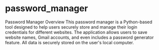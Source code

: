 # password_manager
Password Manager Overview  This password manager is a Python-based tool designed to help users securely store and manage their login credentials for different websites. The application allows users to save website names, Gmail accounts, and even includes a password generator feature. All data is securely stored on the user's local computer.
